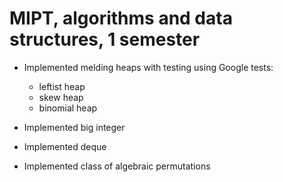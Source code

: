 MIPT, algorithms and data structures, 1 semester
================================================

* Implemented melding heaps with testing using Google tests:
  * leftist heap
  * skew heap
  * binomial heap


* Implemented big integer
* Implemented deque
* Implemented class of algebraic permutations
